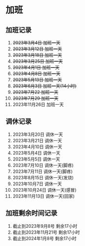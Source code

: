 # 加班

## 加班记录

1. ~~2023年3月4日 加班一天~~
2. ~~2023年3月12日 加班一天~~
3. ~~2023年3月18日 加班一天~~
4. ~~2023年3月25日 加班一天~~
5. ~~2023年4月1日 加班一天~~
6. ~~2023年4月8日 加班一天~~
7. ~~2023年5月13日 加班一天~~
8. ~~2023年6月3日 加班一天(14小时)~~
9. ~~2023年7月22 加班一天~~
10. ~~2023年7月29 加班一天~~
11. 2023年11月26日 加班一天

## 调休记录

1. 2023年3月20日 调休一天
2. 2023年3月21日 调休一天
3. 2023年4月10日 调休一天
4. 2023年5月4日 调休一天
5. 2023年5月5日 调休一天
6. 2023年7月10日 调休一天(脚疼)
7. 2023年7月11日 调休一天(脚疼)
8. 2023年8月15日 调休一天(发烧)
9. 2023年10月7日 调休一天
10. 2023年10月24日 调休一天(感冒)
11. 2023年11月13日 调休一天(回家)

## 加班剩余时间记录

1. 截止到2023年9月8号 剩余17小时
2. 截止到2023年11月21号 剩余17小时
3. 截止到2024年1月8号 剩余17小时
